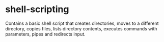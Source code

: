 # shell-scripting
Contains a basic shell script that creates directories, moves to a different directory, copies files, lists directory contents, executes commands with parameters, pipes and redirects input.
